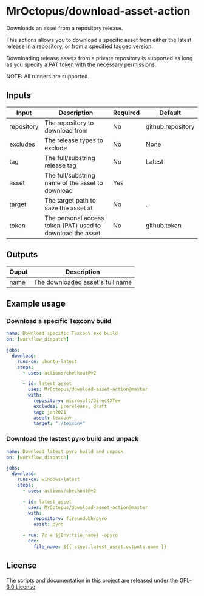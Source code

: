 # MrOctopus/download-asset-action
Downloads an asset from a repository release.

This actions allows you to download a specific asset
from either the latest release in a repository, or
from a specified tagged version.

Downloading release assets from a private repository
is supported as long as you specify a PAT token with
the necessary permissions.

NOTE:
All runners are supported.

## Inputs
| Input      | Description                                                | Required | Default                  |
|------------|------------------------------------------------------------|----------|--------------------------|
| repository | The repository to download from                            | No       | github.repository        |
| excludes   | The release types to exclude                               | No       | None                     |
| tag        | The full/substring release tag                             | No       | Latest                   |
| asset      | The full/substring name of the asset to download           | Yes      |                          |
| target     | The target path to save the asset at                       | No       | .                        |
| token      | The personal access token (PAT) used to download the asset | No       | github.token             |

## Outputs
| Ouput | Description                      |
|-------|----------------------------------|
| name  | The downloaded asset's full name |

## Example usage

### Download a specific Texconv build
```yaml
name: Download specific Texconv.exe build
on: [workflow_dispatch]

jobs:
  download:
    runs-on: ubuntu-latest
    steps:
      - uses: actions/checkout@v2

      - id: latest_asset
        uses: MrOctopus/download-asset-action@master
        with:
          repository: microsoft/DirectXTex
          excludes: prerelease, draft
          tag: jan2021
          asset: texconv
          target: "./texconv"
```

### Download the lastest pyro build and unpack
```yaml
name: Download latest pyro build and unpack
on: [workflow_dispatch]

jobs:
  download:
    runs-on: windows-latest
    steps:
      - uses: actions/checkout@v2

      - id: latest_asset
        uses: MrOctopus/download-asset-action@master
        with:
          repository: fireundubh/pyro
          asset: pyro

      - run: 7z e ${Env:file_name} -opyro
        env: 
          file_name: ${{ steps.latest_asset.outputs.name }}

```

## License
The scripts and documentation in this project are released under the [GPL-3.0 License](LICENSE)